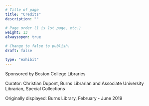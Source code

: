 ```yaml
---
# Title of page
title: "Credits"
description: ""

# Page order (1 is 1st page, etc.)
weight: 13
alwaysopen: true

# Change to false to publish.
draft: false

type: "exhibit"
---
```


Sponsored by Boston College Libraries

Curator: Christian Dupont, Burns Librarian and Associate University Librarian, Special Collections

Originally displayed: Burns Library, February - June 2019
